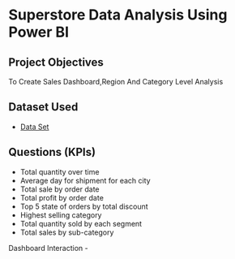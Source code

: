 # Superstore Data Analysis Using Power BI
## Project Objectives
To Create Sales Dashboard,Region And Category Level Analysis

## Dataset Used
- <a href="https://github.com/Abndx/Data-Analysis-Dashboard/blob/main/Power%20BI%20Dashboard%20-%20Superstore.xlsx">Data Set </a>

## Questions (KPIs)
- Total quantity over time
- Average day for shipment for each city
- Total sale by order date
- Total profit by order date
- Top 5 state of orders by total discount
- Highest selling category
- Total quantity sold by each segment
- Total sales by sub-category

Dashboard Interaction -

